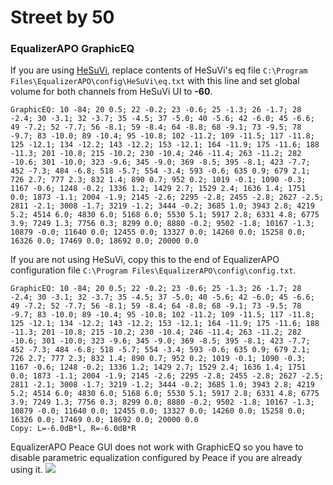 # Street by 50
### EqualizerAPO GraphicEQ
If you are using [HeSuVi](https://sourceforge.net/projects/hesuvi/), replace contents of HeSuVi's eq file `C:\Program Files\EqualizerAPO\config\HeSuVi\eq.txt` with this line and set global volume for both channels from HeSuVi UI to **-60**.
```
GraphicEQ: 10 -84; 20 0.5; 22 -0.2; 23 -0.6; 25 -1.3; 26 -1.7; 28 -2.4; 30 -3.1; 32 -3.7; 35 -4.5; 37 -5.0; 40 -5.6; 42 -6.0; 45 -6.6; 49 -7.2; 52 -7.7; 56 -8.1; 59 -8.4; 64 -8.8; 68 -9.1; 73 -9.5; 78 -9.7; 83 -10.0; 89 -10.4; 95 -10.8; 102 -11.2; 109 -11.5; 117 -11.8; 125 -12.1; 134 -12.2; 143 -12.2; 153 -12.1; 164 -11.9; 175 -11.6; 188 -11.3; 201 -10.8; 215 -10.2; 230 -10.4; 246 -11.4; 263 -11.2; 282 -10.6; 301 -10.0; 323 -9.6; 345 -9.0; 369 -8.5; 395 -8.1; 423 -7.7; 452 -7.3; 484 -6.8; 518 -5.7; 554 -3.4; 593 -0.6; 635 0.9; 679 2.1; 726 2.7; 777 2.3; 832 1.4; 890 0.7; 952 0.2; 1019 -0.1; 1090 -0.3; 1167 -0.6; 1248 -0.2; 1336 1.2; 1429 2.7; 1529 2.4; 1636 1.4; 1751 0.0; 1873 -1.1; 2004 -1.9; 2145 -2.6; 2295 -2.8; 2455 -2.8; 2627 -2.5; 2811 -2.1; 3008 -1.7; 3219 -1.2; 3444 -0.2; 3685 1.0; 3943 2.8; 4219 5.2; 4514 6.0; 4830 6.0; 5168 6.0; 5530 5.1; 5917 2.8; 6331 4.8; 6775 3.9; 7249 1.3; 7756 0.3; 8299 0.0; 8880 -0.2; 9502 -1.8; 10167 -1.3; 10879 -0.0; 11640 0.0; 12455 0.0; 13327 0.0; 14260 0.0; 15258 0.0; 16326 0.0; 17469 0.0; 18692 0.0; 20000 0.0
```
If you are not using HeSuVi, copy this to the end of EqualizerAPO configuration file `C:\Program Files\EqualizerAPO\config\config.txt`.
```
GraphicEQ: 10 -84; 20 0.5; 22 -0.2; 23 -0.6; 25 -1.3; 26 -1.7; 28 -2.4; 30 -3.1; 32 -3.7; 35 -4.5; 37 -5.0; 40 -5.6; 42 -6.0; 45 -6.6; 49 -7.2; 52 -7.7; 56 -8.1; 59 -8.4; 64 -8.8; 68 -9.1; 73 -9.5; 78 -9.7; 83 -10.0; 89 -10.4; 95 -10.8; 102 -11.2; 109 -11.5; 117 -11.8; 125 -12.1; 134 -12.2; 143 -12.2; 153 -12.1; 164 -11.9; 175 -11.6; 188 -11.3; 201 -10.8; 215 -10.2; 230 -10.4; 246 -11.4; 263 -11.2; 282 -10.6; 301 -10.0; 323 -9.6; 345 -9.0; 369 -8.5; 395 -8.1; 423 -7.7; 452 -7.3; 484 -6.8; 518 -5.7; 554 -3.4; 593 -0.6; 635 0.9; 679 2.1; 726 2.7; 777 2.3; 832 1.4; 890 0.7; 952 0.2; 1019 -0.1; 1090 -0.3; 1167 -0.6; 1248 -0.2; 1336 1.2; 1429 2.7; 1529 2.4; 1636 1.4; 1751 0.0; 1873 -1.1; 2004 -1.9; 2145 -2.6; 2295 -2.8; 2455 -2.8; 2627 -2.5; 2811 -2.1; 3008 -1.7; 3219 -1.2; 3444 -0.2; 3685 1.0; 3943 2.8; 4219 5.2; 4514 6.0; 4830 6.0; 5168 6.0; 5530 5.1; 5917 2.8; 6331 4.8; 6775 3.9; 7249 1.3; 7756 0.3; 8299 0.0; 8880 -0.2; 9502 -1.8; 10167 -1.3; 10879 -0.0; 11640 0.0; 12455 0.0; 13327 0.0; 14260 0.0; 15258 0.0; 16326 0.0; 17469 0.0; 18692 0.0; 20000 0.0
Copy: L=-6.0dB*l, R=-6.0dB*R
```
EqualizerAPO Peace GUI does not work with GraphicEQ so you have to disable parametric equalization configured by Peace if you are already using it.
![](https://raw.githubusercontent.com/jaakkopasanen/AutoEq/master/results/Headphone.com/innerfidelity/onear/Street%20by%2050/Street%20by%2050.png)
